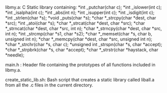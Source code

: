 libmy.a: C Static library containing:
*int _putchar(char c);
*int _islower(int c);
*int _isalpha(int c);
*int _abs(int n);
*int _isupper(int c);
*int _isdigit(int c);
*int _strlen(char *s);
*void _puts(char *s);
*char *_strcpy(char *dest, char *src);
*int _atoi(char *s);
*char *_strcat(char *dest, char *src);
*char *_strncat(char *dest, char *src, int n);
*char *_strncpy(char *dest, char *src, int n);
*int _strcmp(char *s1, char *s2);
*char *_memset(char *s, char b, unsigned int n);
*char *_memcpy(char *dest, char *src, unsigned int n);
*char *_strchr(char *s, char c);
*unsigned int _strspn(char *s, char *accept);
*char *_strpbrk(char *s, char *accept);
*char *_strstr(char *haystack, char *needle);

main.h : Header file containing the prototypes of all functions included in libmy.a. <br>

create_static_lib.sh: Bash script that creates a static library called liball.a from all the .c files in the current directory.
